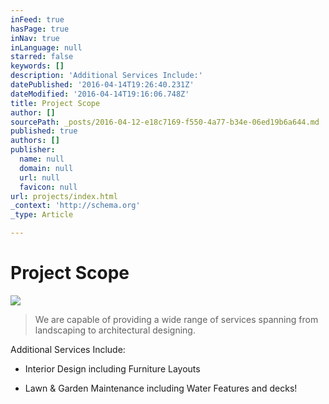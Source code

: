 ```yaml
---
inFeed: true
hasPage: true
inNav: true
inLanguage: null
starred: false
keywords: []
description: 'Additional Services Include:'
datePublished: '2016-04-14T19:26:40.231Z'
dateModified: '2016-04-14T19:16:06.748Z'
title: Project Scope
author: []
sourcePath: _posts/2016-04-12-e18c7169-f550-4a77-b34e-06ed19b6a644.md
published: true
authors: []
publisher:
  name: null
  domain: null
  url: null
  favicon: null
url: projects/index.html
_context: 'http://schema.org'
_type: Article

---
```

# Project Scope
![](https://the-grid-user-content.s3-us-west-2.amazonaws.com/6a1e21f3-4290-4e6c-b333-6cf44a0a1df9.png)

> We are capable of providing a wide range of services spanning from landscaping to architectural designing.

Additional Services Include:

- Interior Design including Furniture Layouts

- Lawn & Garden Maintenance including Water Features and decks!